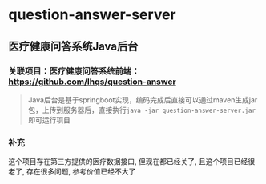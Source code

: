 # question-answer-server
## 医疗健康问答系统Java后台



### 关联项目：医疗健康问答系统前端： https://github.com/lhqs/question-answer


> Java后台是基于springboot实现，编码完成后直接可以通过maven生成jar包，上传到服务器后，直接执行`java -jar question-answer-server.jar` 即可运行项目


### 补充
这个项目存在第三方提供的医疗数据接口, 但现在都已经关了, 且这个项目已经很老了, 存在很多问题, 参考价值已经不大了
